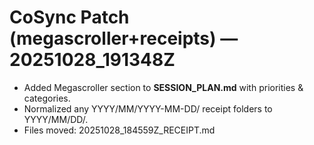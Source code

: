 # CoSync Patch (megascroller+receipts) — 20251028_191348Z

- Added Megascroller section to **SESSION_PLAN.md** with priorities & categories.
- Normalized any YYYY/MM/YYYY-MM-DD/ receipt folders to YYYY/MM/DD/.
- Files moved: 20251028_184559Z_RECEIPT.md
